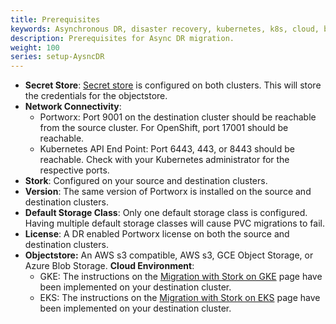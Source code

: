 ```yaml
---
title: Prerequisites  
keywords: Asynchronous DR, disaster recovery, kubernetes, k8s, cloud, backup, restore, snapshot, migration, prerequisite
description: Prerequisites for Async DR migration.
weight: 100
series: setup-AysncDR
---
```


* **Secret Store**: [Secret store](/operations/key-management) is configured on both clusters. This will store the credentials for the objectstore.
* **Network Connectivity**: 
  * Portworx: Port 9001 on the destination cluster should be reachable from the source cluster. For OpenShift, port 17001 should be reachable.
  * Kubernetes API End Point: Port 6443, 443, or 8443 should be reachable. Check with your Kubernetes administrator for the respective ports.
* **Stork**: Configured on your source and destination clusters.
* **Version**: The same version of Portworx is installed on the source and destination clusters. 
* **Default Storage Class**: Only one default storage class is configured. Having multiple default storage classes will cause PVC migrations to fail.
* **License**: A DR enabled Portworx license on both the source and destination clusters.
* **Objectstore:** An AWS s3 compatible, AWS s3, GCE Object Storage, or Azure Blob Storage.
**Cloud Environment**:
  * GKE: The instructions on the [Migration with Stork on GKE](/operations/operate-kubernetes/migration/gke/) page have been implemented on your destination cluster.
  * EKS: The instructions on the [Migration with Stork on EKS](/operations/operate-kubernetes/migration/eks/) page have been implemented on your destination cluster. 


<!-- We need to revisit what Portworx/Kubernetes version to be included in prereq -->